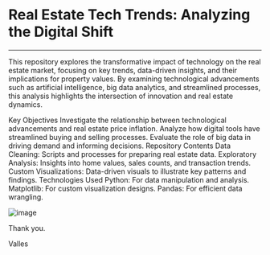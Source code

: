 # Real Estate Tech Trends: Analyzing the Digital Shift

---
This repository explores the transformative impact of technology on the real estate market, focusing on key trends, data-driven insights, and their implications for property values. By examining technological advancements such as artificial intelligence, big data analytics, and streamlined processes, this analysis highlights the intersection of innovation and real estate dynamics.

Key Objectives
Investigate the relationship between technological advancements and real estate price inflation.
Analyze how digital tools have streamlined buying and selling processes.
Evaluate the role of big data in driving demand and informing decisions.
Repository Contents
Data Cleaning: Scripts and processes for preparing real estate data.
Exploratory Analysis: Insights into home values, sales counts, and transaction trends.
Custom Visualizations: Data-driven visuals to illustrate key patterns and findings.
Technologies Used
Python: For data manipulation and analysis.
Matplotlib: For custom visualization designs.
Pandas: For efficient data wrangling.


![image](https://imageio.forbes.com/blogs-images/valleyvoices/files/2018/02/Bain-cap.jpg?height=468&width=711&fit=bounds)

Thank you.

Valles
